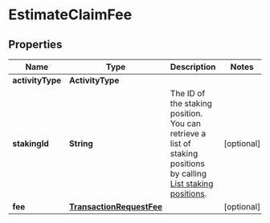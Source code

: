 

# EstimateClaimFee


## Properties

| Name | Type | Description | Notes |
|------------ | ------------- | ------------- | -------------|
|**activityType** | **ActivityType** |  |  |
|**stakingId** | **String** | The ID of the staking position. You can retrieve a list of staking positions by calling [List staking positions](/v2/api-references/stakings/list-staking-positions). |  [optional] |
|**fee** | [**TransactionRequestFee**](TransactionRequestFee.md) |  |  [optional] |



